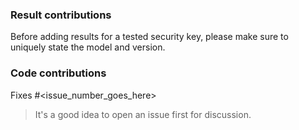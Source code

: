 ### Result contributions

Before adding results for a tested security key, please make sure to uniquely
state the model and version.

### Code contributions

Fixes #<issue_number_goes_here>

> It's a good idea to open an issue first for discussion.

